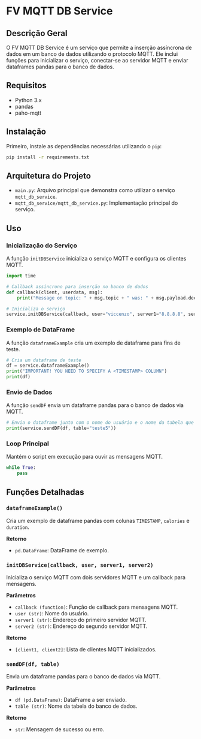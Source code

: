 
# FV MQTT DB Service

## Descrição Geral
O FV MQTT DB Service é um serviço que permite a inserção assíncrona de dados em um banco de dados utilizando o protocolo MQTT. Ele inclui funções para inicializar o serviço, conectar-se ao servidor MQTT e enviar dataframes pandas para o banco de dados.

## Requisitos
- Python 3.x
- pandas
- paho-mqtt

## Instalação
Primeiro, instale as dependências necessárias utilizando o `pip`:
```bash
pip install -r requirements.txt
```

## Arquitetura do Projeto
- `main.py`: Arquivo principal que demonstra como utilizar o serviço `mqtt_db_service`.
- `mqtt_db_service/mqtt_db_service.py`: Implementação principal do serviço.

## Uso

### Inicialização do Serviço
A função `initDBService` inicializa o serviço MQTT e configura os clientes MQTT.
```python
import time

# Callback assíncrono para inserção no banco de dados
def callback(client, userdata, msg):
    print("Message on topic: " + msg.topic + " was: " + msg.payload.decode())

# Inicializa o serviço
service.initDBService(callback, user="viccenzo", server1="8.8.8.8", server2="8.8.8.8")
```

### Exemplo de DataFrame
A função `dataframeExample` cria um exemplo de dataframe para fins de teste.
```python
# Cria um dataframe de teste
df = service.dataframeExample()
print("IMPORTANT! YOU NEED TO SPECIFY A <TIMESTAMP> COLUMN")
print(df)
```

### Envio de Dados
A função `sendDF` envia um dataframe pandas para o banco de dados via MQTT.
```python
# Envia o dataframe junto com o nome do usuário e o nome da tabela que deseja usar
print(service.sendDF(df, table="teste5"))
```

### Loop Principal
Mantém o script em execução para ouvir as mensagens MQTT.
```python
while True:
    pass
```

## Funções Detalhadas

### `dataframeExample()`
Cria um exemplo de dataframe pandas com colunas `TIMESTAMP`, `calories` e `duration`.

**Retorno**
- `pd.DataFrame`: DataFrame de exemplo.

### `initDBService(callback, user, server1, server2)`
Inicializa o serviço MQTT com dois servidores MQTT e um callback para mensagens.

**Parâmetros**
- `callback (function)`: Função de callback para mensagens MQTT.
- `user (str)`: Nome do usuário.
- `server1 (str)`: Endereço do primeiro servidor MQTT.
- `server2 (str)`: Endereço do segundo servidor MQTT.

**Retorno**
- `[client1, client2]`: Lista de clientes MQTT inicializados.

### `sendDF(df, table)`
Envia um dataframe pandas para o banco de dados via MQTT.

**Parâmetros**
- `df (pd.DataFrame)`: DataFrame a ser enviado.
- `table (str)`: Nome da tabela do banco de dados.

**Retorno**
- `str`: Mensagem de sucesso ou erro.
